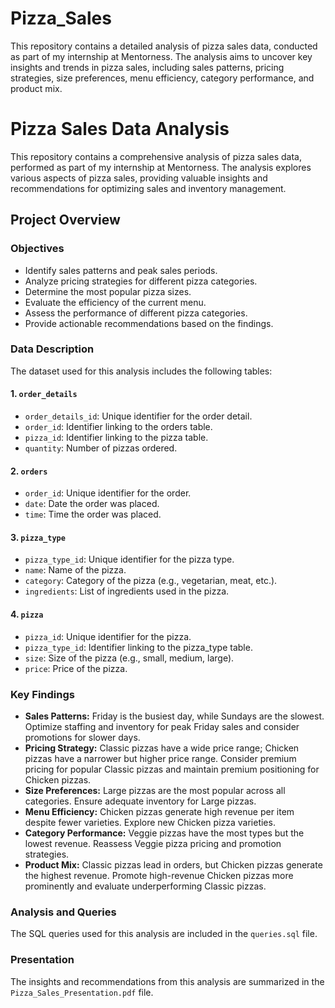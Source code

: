 # Pizza_Sales
This repository contains a detailed analysis of pizza sales data, conducted as part of my internship at Mentorness. The analysis aims to uncover key insights and trends in pizza sales, including sales patterns, pricing strategies, size preferences, menu efficiency, category performance, and product mix.

# Pizza Sales Data Analysis

This repository contains a comprehensive analysis of pizza sales data, performed as part of my internship at Mentorness. The analysis explores various aspects of pizza sales, providing valuable insights and recommendations for optimizing sales and inventory management.

## Project Overview

### Objectives
- Identify sales patterns and peak sales periods.
- Analyze pricing strategies for different pizza categories.
- Determine the most popular pizza sizes.
- Evaluate the efficiency of the current menu.
- Assess the performance of different pizza categories.
- Provide actionable recommendations based on the findings.

### Data Description
The dataset used for this analysis includes the following tables:

#### 1. `order_details`
- `order_details_id`: Unique identifier for the order detail.
- `order_id`: Identifier linking to the orders table.
- `pizza_id`: Identifier linking to the pizza table.
- `quantity`: Number of pizzas ordered.

#### 2. `orders`
- `order_id`: Unique identifier for the order.
- `date`: Date the order was placed.
- `time`: Time the order was placed.

#### 3. `pizza_type`
- `pizza_type_id`: Unique identifier for the pizza type.
- `name`: Name of the pizza.
- `category`: Category of the pizza (e.g., vegetarian, meat, etc.).
- `ingredients`: List of ingredients used in the pizza.

#### 4. `pizza`
- `pizza_id`: Unique identifier for the pizza.
- `pizza_type_id`: Identifier linking to the pizza_type table.
- `size`: Size of the pizza (e.g., small, medium, large).
- `price`: Price of the pizza.

### Key Findings
- **Sales Patterns:** Friday is the busiest day, while Sundays are the slowest. Optimize staffing and inventory for peak Friday sales and consider promotions for slower days.
- **Pricing Strategy:** Classic pizzas have a wide price range; Chicken pizzas have a narrower but higher price range. Consider premium pricing for popular Classic pizzas and maintain premium positioning for Chicken pizzas.
- **Size Preferences:** Large pizzas are the most popular across all categories. Ensure adequate inventory for Large pizzas.
- **Menu Efficiency:** Chicken pizzas generate high revenue per item despite fewer varieties. Explore new Chicken pizza varieties.
- **Category Performance:** Veggie pizzas have the most types but the lowest revenue. Reassess Veggie pizza pricing and promotion strategies.
- **Product Mix:** Classic pizzas lead in orders, but Chicken pizzas generate the highest revenue. Promote high-revenue Chicken pizzas more prominently and evaluate underperforming Classic pizzas.

### Analysis and Queries
The SQL queries used for this analysis are included in the `queries.sql` file.

### Presentation
The insights and recommendations from this analysis are summarized in the `Pizza_Sales_Presentation.pdf` file.
